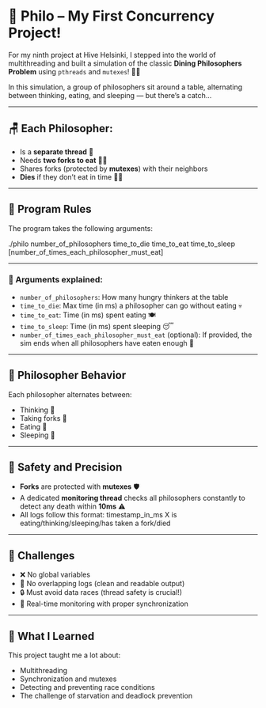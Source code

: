 # 🍝 Philo – My First Concurrency Project!

For my ninth project at Hive Helsinki, I stepped into the world of multithreading and built a simulation of the classic **Dining Philosophers Problem** using `pthreads` and `mutexes`! 🧠🔧

In this simulation, a group of philosophers sit around a table, alternating between thinking, eating, and sleeping — but there’s a catch...

---

## 🪑 Each Philosopher:

- Is a **separate thread** 🧵
- Needs **two forks to eat** 🍴🍝
- Shares forks (protected by **mutexes**) with their neighbors
- **Dies** if they don’t eat in time 😵‍💫

---

## 🧾 Program Rules

The program takes the following arguments:

  ./philo number_of_philosophers time_to_die time_to_eat time_to_sleep [number_of_times_each_philosopher_must_eat]

---

### 📌 Arguments explained:

- `number_of_philosophers`: How many hungry thinkers at the table
- `time_to_die`: Max time (in ms) a philosopher can go without eating 💀
- `time_to_eat`: Time (in ms) spent eating 🍽️
- `time_to_sleep`: Time (in ms) spent sleeping 😴
- `number_of_times_each_philosopher_must_eat` (optional): If provided, the sim ends when all philosophers have eaten enough 🍛

---

## 🧠 Philosopher Behavior

Each philosopher alternates between:

- Thinking 🧠
- Taking forks 🍴
- Eating 🍝
- Sleeping 🛌

---

## 🧷 Safety and Precision

- **Forks** are protected with **mutexes** 🛡️
- A dedicated **monitoring thread** checks all philosophers constantly to detect any death within **10ms** ⚠️
- All logs follow this format:
  timestamp_in_ms X is eating/thinking/sleeping/has taken a fork/died


---

## 🧠 Challenges

- ❌ No global variables
- 📄 No overlapping logs (clean and readable output)
- 🔒 Must avoid data races (thread safety is crucial!)
- 🧵 Real-time monitoring with proper synchronization

---

## 📝 What I Learned

This project taught me a lot about:

- Multithreading
- Synchronization and mutexes
- Detecting and preventing race conditions
- The challenge of starvation and deadlock prevention
